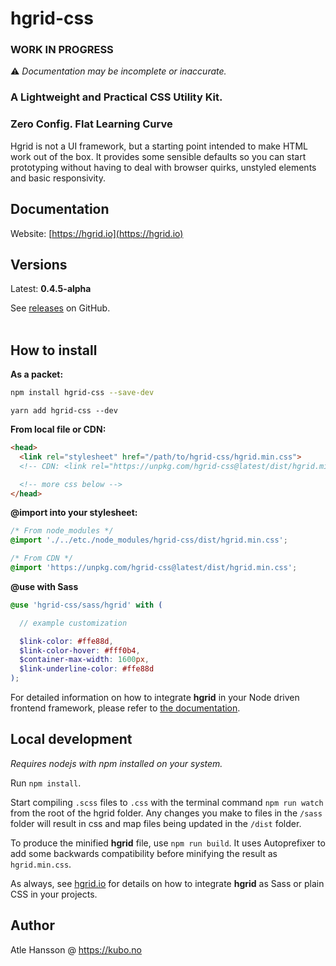 # hgrid-css

### WORK IN PROGRESS

⚠️ _Documentation may be incomplete or inaccurate._

### **A Lightweight and Practical CSS Utility Kit.**

### Zero Config. Flat Learning Curve

Hgrid is not a UI framework, but a starting point intended to make HTML work out of the box. It provides some sensible defaults so you can start prototyping without having to deal with browser quirks, unstyled elements and basic responsivity.

## Documentation

Website: [https://hgrid.io](https://hgrid.io)

## Versions

Latest: **0.4.5-alpha**

See [releases](https://github.com/ahansson/hgrid-css/releases) on GitHub.
<br><br>

## How to install

**As a packet:**

```bash
npm install hgrid-css --save-dev
```

```
yarn add hgrid-css --dev
```

**From local file or CDN:**

```html
<head>
  <link rel="stylesheet" href="/path/to/hgrid-css/hgrid.min.css">
  <!-- CDN: <link rel="https://unpkg.com/hgrid-css@latest/dist/hgrid.min.css"> -->

  <!-- more css below -->
</head>
```
**@import into your stylesheet:**
```css
/* From node_modules */
@import './../etc./node_modules/hgrid-css/dist/hgrid.min.css';
```
```css
/* From CDN */
@import 'https://unpkg.com/hgrid-css@latest/dist/hgrid.min.css';
```

**@use with Sass**

```scss
@use 'hgrid-css/sass/hgrid' with (

  // example customization

  $link-color: #ffe88d,
  $link-color-hover: #fff0b4,
  $container-max-width: 1600px,
  $link-underline-color: #ffe88d
);
```
For detailed information on how to integrate **hgrid** in your Node driven frontend framework, please refer to [the documentation](https://hgrid.io/documentation/integrate/).

## Local development

_Requires nodejs with npm installed on your system._

Run `npm install`.

Start compiling `.scss` files to `.css` with the terminal command `npm run watch` from the root of the hgrid folder. Any changes you make to files in the `/sass` folder will result in css and map files being updated in the `/dist` folder.

To produce the minified **hgrid** file, use `npm run build`. It uses Autoprefixer to add some backwards compatibility before minifying the result as `hgrid.min.css`.

As always, see [hgrid.io](https://hgrid.io) for details on how to integrate **hgrid** as Sass or plain CSS in your projects.

## Author

Atle Hansson @ https://kubo.no